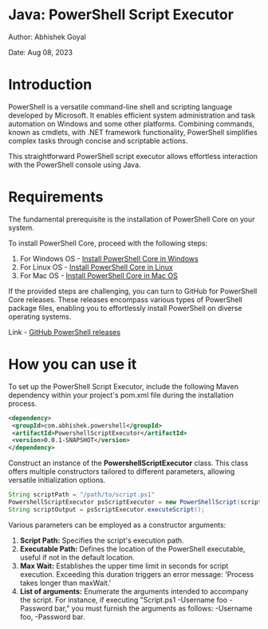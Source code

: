 # Java: PowerShell Script Executor

Author: Abhishek Goyal

Date: Aug 08, 2023

# Introduction

PowerShell is a versatile command-line shell and scripting language developed by Microsoft. It enables efficient system administration and task automation on Windows and some other platforms. Combining commands, known as cmdlets, with .NET framework functionality, PowerShell simplifies complex tasks through concise and scriptable actions.

This straightforward PowerShell script executor allows effortless interaction with the PowerShell console using Java.

# Requirements

The fundamental prerequisite is the installation of PowerShell Core on your system.

To install PowerShell Core, proceed with the following steps:

1. For Windows OS - [Install PowerShell Core in Windows](https://learn.microsoft.com/en-us/powershell/scripting/install/installing-powershell-on-windows?view=powershell-7.3)
2. For Linux OS - [Install PowerShell Core in Linux](https://learn.microsoft.com/en-us/powershell/scripting/install/installing-powershell-on-linux?view=powershell-7.3)
3. For Mac OS - [Install PowerShell Core in Mac OS](https://learn.microsoft.com/en-us/powershell/scripting/install/installing-powershell-on-macos?view=powershell-7.3#installation-via-direct-download)

If the provided steps are challenging, you can turn to GitHub for PowerShell Core releases. These releases encompass various types of PowerShell package files, enabling you to effortlessly install PowerShell on diverse operating systems.

Link - [GitHub PowerShell releases](https://github.com/PowerShell/powershell/releases)

# How you can use it

To set up the PowerShell Script Executor, include the following Maven dependency within your project's pom.xml file during the installation process.

```XML
<dependency>
 <groupId>com.abhishek.powershell</groupId>
 <artifactId>PowershellScriptExecutor</artifactId>
 <version>0.0.1-SNAPSHOT</version>
</dependency>
```

Construct an instance of the **PowershellScriptExecutor** class. This class offers multiple constructors tailored to different parameters, allowing versatile initialization options.

```Java
String scriptPath = "/path/to/script.ps1"
PowershellScriptExecutor psScriptExecutor = new PowerShellScript(scriptPath);
String scriptOutput = psScriptExecutor.executeScript();
```

Various parameters can be employed as a constructor arguments:

1. **Script Path:** Specifies the script's execution path.
2. **Executable Path:** Defines the location of the PowerShell executable, useful if not in the default location.
3. **Max Wait:** Establishes the upper time limit in seconds for script execution. Exceeding this duration triggers an error message: 'Process takes longer than maxWait.'
4. **List of arguments:** Enumerate the arguments intended to accompany the script. For instance, if executing "Script.ps1 -Username foo -Password bar," you must furnish the arguments as follows: -Username foo, -Password bar.